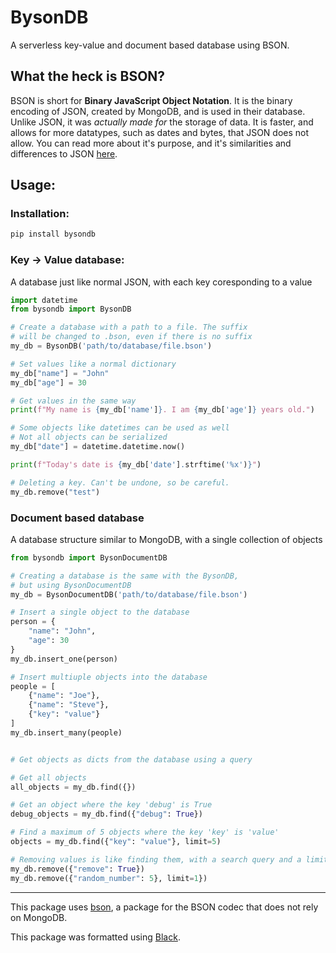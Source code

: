 # BysonDB

A serverless key-value and document based database using BSON.

## What the heck is BSON?

BSON is short for **Binary JavaScript Object Notation**. It is the binary encoding of JSON, created by MongoDB, and is used in their database. Unlike JSON, it was *actually made for* the storage of data. It is faster, and allows for more datatypes, such as dates and bytes, that JSON does not allow. You can read more about it's purpose, and it's similarities and differences to JSON [here](https://bsonspec.org/).

## Usage:

### Installation:
```bash
pip install bysondb
```

### Key -> Value database:
A database just like normal JSON, with each key coresponding to a value 
```py
import datetime
from bysondb import BysonDB

# Create a database with a path to a file. The suffix
# will be changed to .bson, even if there is no suffix
my_db = BysonDB('path/to/database/file.bson')

# Set values like a normal dictionary
my_db["name"] = "John"
my_db["age"] = 30

# Get values in the same way
print(f"My name is {my_db['name']}. I am {my_db['age']} years old.")

# Some objects like datetimes can be used as well
# Not all objects can be serialized
my_db["date"] = datetime.datetime.now()

print(f"Today's date is {my_db['date'].strftime('%x')}")

# Deleting a key. Can't be undone, so be careful.
my_db.remove("test")
```

### Document based database
A database structure similar to MongoDB, with a single collection of objects
```py
from bysondb import BysonDocumentDB

# Creating a database is the same with the BysonDB,
# but using BysonDocumentDB
my_db = BysonDocumentDB('path/to/database/file.bson')

# Insert a single object to the database
person = {
    "name": "John",
    "age": 30
}
my_db.insert_one(person)

# Insert multiuple objects into the database
people = [
    {"name": "Joe"},
    {"name": "Steve"},
    {"key": "value"}
]
my_db.insert_many(people)


# Get objects as dicts from the database using a query

# Get all objects
all_objects = my_db.find({})

# Get an object where the key 'debug' is True
debug_objects = my_db.find({"debug": True})

# Find a maximum of 5 objects where the key 'key' is 'value'
objects = my_db.find({"key": "value"}, limit=5)

# Removing values is like finding them, with a search query and a limit
my_db.remove({"remove": True})
my_db.remove({"random_number": 5}, limit=1})
```

---

This package uses [bson](https://github.com/py-bson/bson), a package for the BSON codec that does not rely on MongoDB.

This package was formatted using [Black](https://black.rtfd.io).
